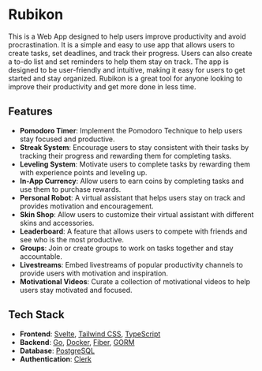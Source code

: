 # Rubikon
This is a Web App designed to help users improve productivity and avoid procrastination. It is a simple and easy to use app that allows users to create tasks, set deadlines, and track their progress. Users can also create a to-do list and set reminders to help them stay on track. The app is designed to be user-friendly and intuitive, making it easy for users to get started and stay organized. Rubikon is a great tool for anyone looking to improve their productivity and get more done in less time.

## Features

- **Pomodoro Timer**: Implement the Pomodoro Technique to help users stay focused and productive.
- **Streak System**: Encourage users to stay consistent with their tasks by tracking their progress and rewarding them for completing tasks.
- **Leveling System**: Motivate users to complete tasks by rewarding them with experience points and leveling up.
- **In-App Currency**: Allow users to earn coins by completing tasks and use them to purchase rewards.
- **Personal Robot**: A virtual assistant that helps users stay on track and provides motivation and encouragement.
- **Skin Shop**: Allow users to customize their virtual assistant with different skins and accessories.
- **Leaderboard**: A feature that allows users to compete with friends and see who is the most productive.
- **Groups**: Join or create groups to work on tasks together and stay accountable.
- **Livestreams**: Embed livestreams of popular productivity channels to provide users with motivation and inspiration.
- **Motivational Videos**: Curate a collection of motivational videos to help users stay motivated and focused.

## Tech Stack

- **Frontend**: [Svelte](https://svelte.dev/), [Tailwind CSS](https://tailwindcss.com/), [TypeScript](https://www.typescriptlang.org/)
- **Backend**: [Go](https://golang.org/), [Docker](https://www.docker.com/), [Fiber](https://gofiber.io/), [GORM](https://gorm.io/)
- **Database**: [PostgreSQL](https://www.postgresql.org/)
- **Authentication**: [Clerk](https://clerk.com/)
